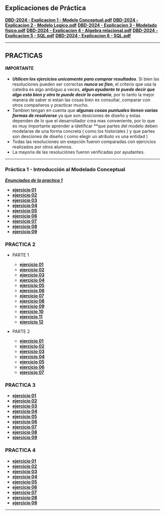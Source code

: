 ## Explicaciones de Práctica

[**DBD-2024 - Explicacion 1 - Modelo Conceptual.pdf**](https://github.com/TaielNxz/DBD/blob/main/Practicas/.explicaciones/DBD-2024%20-%20Explicacion%201%20-%20Modelo%20Conceptual.pdf)
[**DBD-2024 - Explicacion 2 - Modelo Logico.pdf**](https://github.com/TaielNxz/DBD/blob/main/Practicas/.explicaciones/DBD-2024%20-%20Explicacion%201%20-%20Modelo%20Conceptual.pdf)
[**DBD-2024 - Explicacion 3 - Modelado fisico.pdf**](https://github.com/TaielNxz/DBD/blob/main/Practicas/.explicaciones/DBD-2024%20-%20Explicacion%201%20-%20Modelo%20Conceptual.pdf)
[**DBD-2024 - Explicacion 4 - Algebra relacional.pdf**](https://github.com/TaielNxz/DBD/blob/main/Practicas/.explicaciones/DBD-2024%20-%20Explicacion%201%20-%20Modelo%20Conceptual.pdf)
[**DBD-2024 - Explicacion 5 - SQL.pdf**](https://github.com/TaielNxz/DBD/blob/main/Practicas/.explicaciones/DBD-2024%20-%20Explicacion%201%20-%20Modelo%20Conceptual.pdf)
[**DBD-2024 - Explicacion 6 - SQL.pdf**](https://github.com/TaielNxz/DBD/blob/main/Practicas/.explicaciones/DBD-2024%20-%20Explicacion%201%20-%20Modelo%20Conceptual.pdf)
___

## PRACTICAS

#### IMPORTANTE
- **_Utilicen los ejercicios unicamente para comprar resultados_**. Si bien las resoluciones pueden ser correctas **_nunca se fien_**, el criterio que usa la catedra es algo ambiguo a veces, **_algun ayudante te puede decir que algo esta bien y otro te puede decir lo contrario_**, por lo tanto la mejor manera de saber si estan las cosas bien es consultar, comparar con otros compañeros y practicar mucho. 
- Tambien tengan en cuenta que **_algunas cosas puntuales tienen varias formas de resolverse_** ya que son desiciones de diseño y estas dependen de lo que el desarrollador crea mas conveniente, por lo que es muy importante aprender a idetificar **que partes del modelo deben modelarse de una forma concreta ( como los historiales ) y que partes son desciones de diseño ( como elegir un atributo vs una entidad )
- Todas las resoluciones sin exepción fueron comparadas con ejercicios realizados por otros alumnos.
- La mayoria de las resoluciónes fueron verificadas por ayudantes.
___

### Práctica 1 - Introducción al Modelado Conceptual
[**_Enunciados de la practica 1_**](https://github.com/TaielNxz/DBD/blob/main/Practicas/.pdf/DBD-2024%20-%20Pr%C3%A1ctica%201%20-%20Introducci%C3%B3n%20al%20Modelado%20Conceptual.pdf)

* [**ejercicio 01**](https://github.com/TaielNxz/DBD/blob/main/Practicas/Practica%201/ejercicio%2001/ejercicio_01.png)
* [**ejercicio 02**](https://github.com/TaielNxz/DBD/blob/main/Practicas/Practica%201/ejercicio%2001/ejercicio_02.png)
* [**ejercicio 03**](https://github.com/TaielNxz/DBD/blob/main/Practicas/Practica%201/ejercicio%2001/ejercicio_03.png)
* [**ejercicio 04**](https://github.com/TaielNxz/DBD/blob/main/Practicas/Practica%201/ejercicio%2001/ejercicio_04.png)
* [**ejercicio 05**](https://github.com/TaielNxz/DBD/blob/main/Practicas/Practica%201/ejercicio%2001/ejercicio_05.png)
* [**ejercicio 06**](https://github.com/TaielNxz/DBD/blob/main/Practicas/Practica%201/ejercicio%2001/ejercicio_06.png)
* [**ejercicio 07**](https://github.com/TaielNxz/DBD/blob/main/Practicas/Practica%201/ejercicio%2001/ejercicio_07.png)
* [**ejercicio 08**](https://github.com/TaielNxz/DBD/blob/main/Practicas/Practica%201/ejercicio%2001/ejercicio_08.png)
* [**ejercicio 09**](https://github.com/TaielNxz/DBD/blob/main/Practicas/Practica%201/ejercicio%2001/ejercicio_09.png)

### PRACTICA 2

* PARTE 1
  * [**ejercicio 01**](https://github.com/TaielNxz/DBD/blob/main/Practicas/Practica%202/parte%201/ejercicio%2001/ejercicio_01.png)
  * [**ejercicio 02**](https://github.com/TaielNxz/DBD/blob/main/Practicas/Practica%202/parte%201/ejercicio%2001/ejercicio_02.png)
  * [**ejercicio 03**](https://github.com/TaielNxz/DBD/blob/main/Practicas/Practica%202/parte%201/ejercicio%2001/ejercicio_03.png)
  * [**ejercicio 04**](https://github.com/TaielNxz/DBD/blob/main/Practicas/Practica%202/parte%201/ejercicio%2001/ejercicio_04.png)
  * [**ejercicio 05**](https://github.com/TaielNxz/DBD/blob/main/Practicas/Practica%202/parte%201/ejercicio%2001/ejercicio_05.png)
  * [**ejercicio 06**](https://github.com/TaielNxz/DBD/blob/main/Practicas/Practica%202/parte%201/ejercicio%2001/ejercicio_06.png)
  * [**ejercicio 07**](https://github.com/TaielNxz/DBD/blob/main/Practicas/Practica%202/parte%201/ejercicio%2001/ejercicio_07.png)
  * [**ejercicio 08**](https://github.com/TaielNxz/DBD/blob/main/Practicas/Practica%202/parte%201/ejercicio%2001/ejercicio_08.png)
  * [**ejercicio 09**](https://github.com/TaielNxz/DBD/blob/main/Practicas/Practica%202/parte%201/ejercicio%2001/ejercicio_09.png)
  * [**ejercicio 10**](https://github.com/TaielNxz/DBD/blob/main/Practicas/Practica%202/parte%201/ejercicio%2001/ejercicio_10.png)
  * [**ejercicio 11**](https://github.com/TaielNxz/DBD/blob/main/Practicas/Practica%202/parte%201/ejercicio%2001/ejercicio_11.png)
  * [**ejercicio 12**](https://github.com/TaielNxz/DBD/blob/main/Practicas/Practica%202/parte%201/ejercicio%2001/ejercicio_12.png)

* PARTE 2
  * [**ejercicio 01**](https://github.com/TaielNxz/DBD/blob/main/Practicas/Practica%202/parte%202/ejercicio%2001/ejercicio_01.png)
  * [**ejercicio 02**](https://github.com/TaielNxz/DBD/blob/main/Practicas/Practica%202/parte%202/ejercicio%2001/ejercicio_02.png)
  * [**ejercicio 03**](https://github.com/TaielNxz/DBD/blob/main/Practicas/Practica%202/parte%202/ejercicio%2001/ejercicio_03.png)
  * [**ejercicio 04**](https://github.com/TaielNxz/DBD/blob/main/Practicas/Practica%202/parte%202/ejercicio%2001/ejercicio_04.png)
  * [**ejercicio 05**](https://github.com/TaielNxz/DBD/blob/main/Practicas/Practica%202/parte%202/ejercicio%2001/ejercicio_05.png)
  * [**ejercicio 06**](https://github.com/TaielNxz/DBD/blob/main/Practicas/Practica%202/parte%202/ejercicio%2001/ejercicio_06.png)
  * [**ejercicio 07**](https://github.com/TaielNxz/DBD/blob/main/Practicas/Practica%202/parte%202/ejercicio%2001/ejercicio_07.png)

### PRACTICA 3
* [**ejercicio 01**](https://github.com/TaielNxz/DBD/blob/main/Practicas/Practica%203/ejercicio%2001/ejercicio_01.png)
* [**ejercicio 02**](https://github.com/TaielNxz/DBD/blob/main/Practicas/Practica%203/ejercicio%2001/ejercicio_02.png)
* [**ejercicio 03**](https://github.com/TaielNxz/DBD/blob/main/Practicas/Practica%203/ejercicio%2001/ejercicio_03.png)
* [**ejercicio 04**](https://github.com/TaielNxz/DBD/blob/main/Practicas/Practica%203/ejercicio%2001/ejercicio_04.png)
* [**ejercicio 05**](https://github.com/TaielNxz/DBD/blob/main/Practicas/Practica%203/ejercicio%2001/ejercicio_05.png)
* [**ejercicio 06**](https://github.com/TaielNxz/DBD/blob/main/Practicas/Practica%203/ejercicio%2001/ejercicio_06.png)
* [**ejercicio 07**](https://github.com/TaielNxz/DBD/blob/main/Practicas/Practica%203/ejercicio%2001/ejercicio_07.png)
* [**ejercicio 08**](https://github.com/TaielNxz/DBD/blob/main/Practicas/Practica%203/ejercicio%2001/ejercicio_08.png)
* [**ejercicio 09**](https://github.com/TaielNxz/DBD/blob/main/Practicas/Practica%203/ejercicio%2001/ejercicio_09.png)

### PRACTICA 4
* [**ejercicio 01**](https://github.com/TaielNxz/DBD/blob/main/Practicas/Practica%204/ejercicio01.sql)
* [**ejercicio 02**](https://github.com/TaielNxz/DBD/blob/main/Practicas/Practica%204/ejercicio02.sql)
* [**ejercicio 03**](https://github.com/TaielNxz/DBD/blob/main/Practicas/Practica%204/ejercicio03.sql)
* [**ejercicio 04**](https://github.com/TaielNxz/DBD/blob/main/Practicas/Practica%204/ejercicio04.sql)
* [**ejercicio 05**](https://github.com/TaielNxz/DBD/blob/main/Practicas/Practica%204/ejercicio05.sql)
* [**ejercicio 06**](https://github.com/TaielNxz/DBD/blob/main/Practicas/Practica%204/ejercicio06.sql)
* [**ejercicio 07**](https://github.com/TaielNxz/DBD/blob/main/Practicas/Practica%204/ejercicio07.sql)
* [**ejercicio 08**](https://github.com/TaielNxz/DBD/blob/main/Practicas/Practica%204/ejercicio08.sql)
* [**ejercicio 09**](https://github.com/TaielNxz/DBD/blob/main/Practicas/Practica%204/ejercicio09.sql)

___
